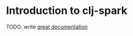 # Introduction to clj-spark

TODO: write [great documentation](http://jacobian.org/writing/what-to-write/)
